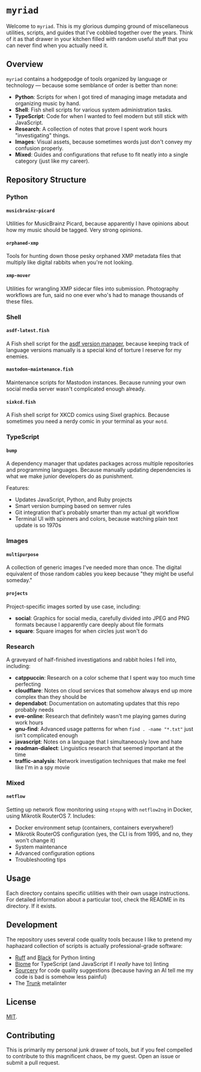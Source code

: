 # `myriad`

Welcome to `myriad`. This is my glorious dumping ground of miscellaneous utilities, scripts, and guides that I've cobbled together over the years. Think of it as that drawer in your kitchen filled with random useful stuff that you can never find when you actually need it.

## Overview

`myriad` contains a hodgepodge of tools organized by language or technology — because some semblance of order is better than none:

- **Python**: Scripts for when I got tired of managing image metadata and organizing music by hand.
- **Shell**: Fish shell scripts for various system administration tasks.
- **TypeScript**: Code for when I wanted to feel modern but still stick with JavaScript.
- **Research**: A collection of notes that prove I spent work hours "investigating" things.
- **Images**: Visual assets, because sometimes words just don't convey my confusion properly.
- **Mixed**: Guides and configurations that refuse to fit neatly into a single category (just like my career).

## Repository Structure

### Python

#### `musicbrainz-picard`

Utilities for MusicBrainz Picard, because apparently I have opinions about how my music should be tagged. Very strong opinions.

#### `orphaned-xmp`

Tools for hunting down those pesky orphaned XMP metadata files that multiply like digital rabbits when you're not looking.

#### `xmp-mover`

Utilities for wrangling XMP sidecar files into submission. Photography workflows are fun, said no one ever who's had to manage thousands of these files.

### Shell

#### `asdf-latest.fish`

A Fish shell script for the [asdf version manager](https://asdf-vm.com/), because keeping track of language versions manually is a special kind of torture I reserve for my enemies.

#### `mastodon-maintenance.fish`

Maintenance scripts for Mastodon instances. Because running your own social media server wasn't complicated enough already.

#### `sixkcd.fish`

A Fish shell script for XKCD comics using Sixel graphics. Because sometimes you need a nerdy comic in your terminal as your `motd`.

### TypeScript

#### `bump`

A dependency manager that updates packages across multiple repositories and programming languages. Because manually updating dependencies is what we make junior developers do as punishment.

Features:

- Updates JavaScript, Python, and Ruby projects
- Smart version bumping based on semver rules
- Git integration that's probably smarter than my actual git workflow
- Terminal UI with spinners and colors, because watching plain text update is so 1970s

### Images

#### `multipurpose`

A collection of generic images I've needed more than once. The digital equivalent of those random cables you keep because "they might be useful someday."

#### `projects`

Project-specific images sorted by use case, including:

- **social**: Graphics for social media, carefully divided into JPEG and PNG formats because I apparently care deeply about file formats
- **square**: Square images for when circles just won't do

### Research

A graveyard of half-finished investigations and rabbit holes I fell into, including:

- **catppuccin**: Research on a color scheme that I spent way too much time perfecting
- **cloudflare**: Notes on cloud services that somehow always end up more complex than they should be
- **dependabot**: Documentation on automating updates that this repo probably needs
- **eve-online**: Research that definitely wasn't me playing games during work hours
- **gnu-find**: Advanced usage patterns for when `find . -name "*.txt"` just isn't complicated enough
- **javascript**: Notes on a language that I simultaneously love and hate
- **roadman-dialect**: Linguistics research that seemed important at the time
- **traffic-analysis**: Network investigation techniques that make me feel like I'm in a spy movie

### Mixed

#### `netflow`

Setting up network flow monitoring using `ntopng` with `netflow2ng` in Docker, using Mikrotik RouterOS 7. Includes:

- Docker environment setup (containers, containers everywhere!)
- Mikrotik RouterOS configuration (yes, the CLI is from 1995, and no, they won't change it)
- System maintenance
- Advanced configuration options
- Troubleshooting tips

## Usage

Each directory contains specific utilities with their own usage instructions. For detailed information about a particular tool, check the README in its directory. If it exists.

## Development

The repository uses several code quality tools because I like to pretend my haphazard collection of scripts is actually professional-grade software:

- [Ruff](https://github.com/charliermarsh/ruff) and [Black](https://github.com/psf/black) for Python linting
- [Biome](https://github.com/biomejs/biome) for TypeScript (and JavaScript if I *really* have to) linting
- [Sourcery](https://sourcery.ai/) for code quality suggestions (because having an AI tell me my code is bad is somehow less painful)
- The [Trunk](https://trunk.io/) metalinter

## License

[MIT](LICENSE).

## Contributing

This is primarily my personal junk drawer of tools, but if you feel compelled to contribute to this magnificent chaos, be my guest. Open an issue or submit a pull request.
